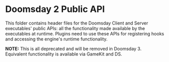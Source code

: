 
# Doomsday 2 Public API

This folder contains header files for the Doomsday Client and Server
executables' public APIs: all the functionality made available by the
executables at runtime. Plugins need to use these APIs for registering hooks
and accessing the engine's runtime functionality.

**NOTE:** This is all deprecated and will be removed in Doomsday 3.
Equivalent functionality is available via GameKit and DS.
